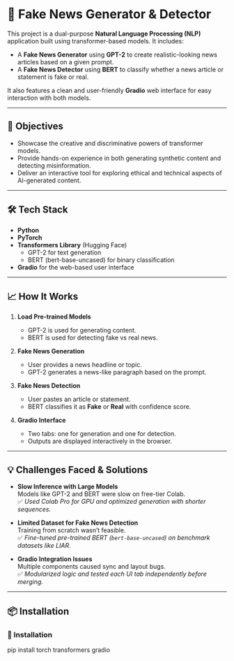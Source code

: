# 📰 Fake News Generator & Detector

This project is a dual-purpose **Natural Language Processing (NLP)** application built using transformer-based models. It includes:

- A **Fake News Generator** using **GPT-2** to create realistic-looking news articles based on a given prompt.
- A **Fake News Detector** using **BERT** to classify whether a news article or statement is fake or real.

It also features a clean and user-friendly **Gradio** web interface for easy interaction with both models.

---

## 🎯 Objectives

- Showcase the creative and discriminative powers of transformer models.
- Provide hands-on experience in both generating synthetic content and detecting misinformation.
- Deliver an interactive tool for exploring ethical and technical aspects of AI-generated content.

---

## 🛠️ Tech Stack

- **Python**
- **PyTorch**
- **Transformers Library** (Hugging Face)
  - GPT-2 for text generation
  - BERT (bert-base-uncased) for binary classification
- **Gradio** for the web-based user interface

---

## 📈 How It Works

1. **Load Pre-trained Models**  
   - GPT-2 is used for generating content.
   - BERT is used for detecting fake vs real news.

2. **Fake News Generation**  
   - User provides a news headline or topic.
   - GPT-2 generates a news-like paragraph based on the prompt.

3. **Fake News Detection**  
   - User pastes an article or statement.
   - BERT classifies it as **Fake** or **Real** with confidence score.

4. **Gradio Interface**  
   - Two tabs: one for generation and one for detection.
   - Outputs are displayed interactively in the browser.

---

## 💡 Challenges Faced & Solutions

- **Slow Inference with Large Models**  
  Models like GPT-2 and BERT were slow on free-tier Colab.  
  ✅ *Used Colab Pro for GPU and optimized generation with shorter sequences.*

- **Limited Dataset for Fake News Detection**  
  Training from scratch wasn’t feasible.  
  ✅ *Fine-tuned pre-trained BERT (`bert-base-uncased`) on benchmark datasets like LIAR.*

- **Gradio Integration Issues**  
  Multiple components caused sync and layout bugs.  
  ✅ *Modularized logic and tested each UI tab independently before merging.*

---

## 📦 Installation

### 🔧 Installation
pip install torch transformers gradio


